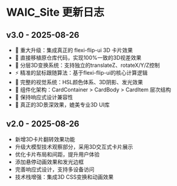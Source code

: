 # WAIC_Site 更新日志

## v3.0 - 2025-08-26
* 🚀 重大升级：集成真正的 flexi-flip-ui 3D 卡片效果
* 🎯 直接移植原仓库代码，实现100%一致的3D视差效果
* 📐 分层3D变换系统：支持独立的translateZ、rotateX/Y/Z控制
* ⚡ 精准的鼠标跟随算法：基于flexi-flip-ui的核心计算逻辑
* 🎨 完整的视觉系统：HSL颜色体系、3D阴影、发光效果
* 🔧 组件化架构：CardContainer > CardBody > CardItem 层次结构
* 📱 保持响应式设计兼容性
* 🎪 真正的3D景深效果，媲美专业3D UI库

## v2.0 - 2025-08-26
* 新增3D卡片翻转效果功能
* 升级大模型技术观察部分，采用3D交互式卡片展示
* 优化卡片布局和间距，提升用户体验
* 添加悬停动画效果和发光边框
* 完善响应式设计，支持多设备访问
* 技术栈增强：集成3D CSS变换和动画效果

